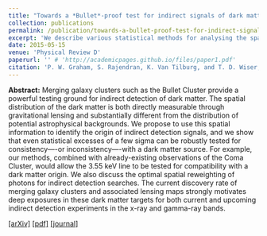 ```yaml
---
title: "Towards a *Bullet*-proof test for indirect signals of dark matter"
collection: publications
permalink: /publication/towards-a-bullet-proof-test-for-indirect-signals-of-dark-matter
excerpt: 'We describe various statistical methods for analysing the spatial distribution of potential dark matter signals originating from merging galaxy clusters.'
date: 2015-05-15
venue: 'Physical Review D'
paperurl: '' # 'http://academicpages.github.io/files/paper1.pdf'
citation: 'P. W. Graham, S. Rajendran, K. Van Tilburg, and T. D. Wiser, Phys. Rev. D91, 103524 (2015), arXiv:1502.03824 [hep-ph].'
---
```


**Abstract:** Merging galaxy clusters such as the Bullet Cluster provide a powerful testing ground for indirect detection of dark matter. The spatial distribution of the dark matter is both directly measurable through gravitational lensing and substantially different from the distribution of potential astrophysical backgrounds. We propose to use this spatial information to identify the origin of indirect detection signals, and we show that even statistical excesses of a few sigma can be robustly tested for consistency—-or inconsistency—-with a dark matter source. For example, our methods, combined with already-existing observations of the Coma Cluster, would allow the 3.55 keV line to be tested for compatibility with a dark matter origin. We also discuss the optimal spatial reweighting of photons for indirect detection searches. The current discovery rate of merging galaxy clusters and associated lensing maps strongly motivates deep exposures in these dark matter targets for both current and upcoming indirect detection experiments in the x-ray and gamma-ray bands.

[\[arXiv\]](http://arxiv.org/abs/1502.03824) [\[pdf\]](http://arxiv.org/abs/1502.03824) [\[journal\]](http://dx.doi.org/10.1103/PhysRevD.91.103524)
